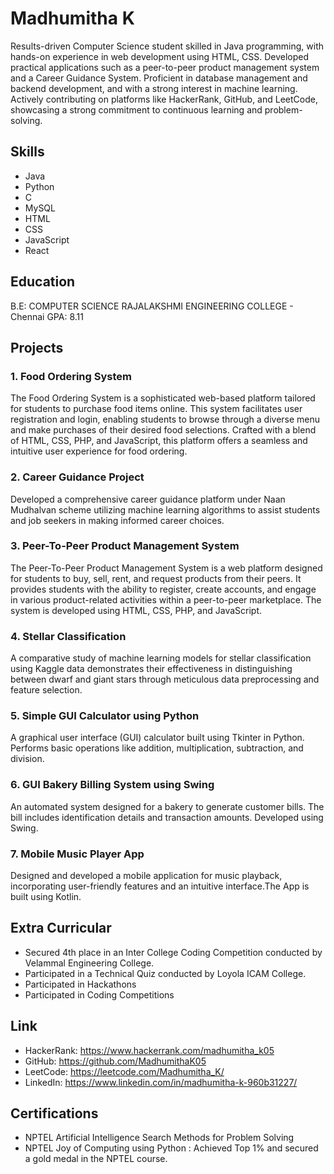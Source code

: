 # Madhumitha K
Results-driven Computer Science student skilled in Java programming, with
hands-on experience in web development using HTML, CSS. Developed practical
applications such as a peer-to-peer product management system and a Career
Guidance System. Proficient in database management and backend development, and
with a strong interest in machine learning. Actively contributing on platforms like
HackerRank, GitHub, and LeetCode, showcasing a strong commitment to continuous
learning and problem-solving.
## Skills
- Java
- Python
- C
- MySQL
- HTML
- CSS
- JavaScript
- React
## Education
B.E: COMPUTER SCIENCE
RAJALAKSHMI ENGINEERING COLLEGE - Chennai
GPA: 8.11
## Projects
### 1. Food Ordering System 
The Food Ordering System is a sophisticated web-based platform tailored for students to purchase food items online. This system facilitates user registration and login, enabling students to browse through a diverse menu and make purchases of their desired food selections. Crafted with a blend of HTML, CSS, PHP, and JavaScript, this platform offers a seamless and intuitive user experience for food ordering.
### 2. Career Guidance Project
Developed a comprehensive career guidance platform under Naan Mudhalvan scheme utilizing machine learning algorithms to assist students and job seekers in making informed career choices.
### 3. Peer-To-Peer Product Management System
The Peer-To-Peer Product Management System is a web platform designed for students to buy, sell, rent, and request products from their peers. It provides students with the ability to register, create accounts, and engage in various product-related activities within a peer-to-peer marketplace. The system is developed using HTML, CSS, PHP, and JavaScript.
### 4. Stellar Classification 
A comparative study of machine learning models for stellar classification using Kaggle data demonstrates their effectiveness in distinguishing between dwarf and giant stars through meticulous data preprocessing and feature selection.
### 5. Simple GUI Calculator using Python
A graphical user interface (GUI) calculator built using Tkinter in Python. Performs basic operations like addition, multiplication, subtraction, and division.
### 6. GUI Bakery Billing System using Swing
An automated system designed for a bakery to generate customer bills. The bill includes identification details and transaction amounts. Developed using Swing.
### 7. Mobile Music Player App
Designed and developed a mobile application for music playback, incorporating user-friendly features and an intuitive interface.The App is built using Kotlin.

## Extra Curricular
- Secured 4th place in an Inter College Coding Competition conducted by Velammal Engineering College.
- Participated in a Technical Quiz conducted by Loyola ICAM College.
- Participated in Hackathons
- Participated in Coding Competitions
## Link
- HackerRank: https://www.hackerrank.com/madhumitha_k05 
- GitHub: https://github.com/MadhumithaK05
- LeetCode: https://leetcode.com/Madhumitha_K/
- LinkedIn: https://www.linkedin.com/in/madhumitha-k-960b31227/
## Certifications
- NPTEL Artificial Intelligence Search Methods for Problem Solving
- NPTEL Joy of Computing using Python : Achieved Top 1% and secured a gold medal in the NPTEL course.
